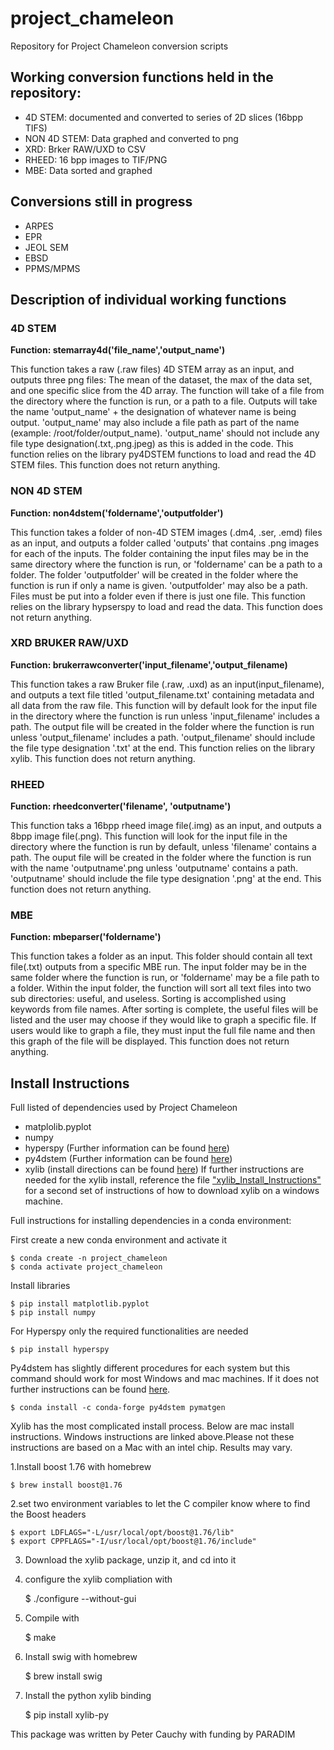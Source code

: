 # project_chameleon
Repository for Project Chameleon conversion scripts

## Working conversion functions held in the repository:
- 4D STEM: documented and converted to series of 2D slices (16bpp TIFS)
- NON 4D STEM: Data graphed and converted to png
- XRD: Brker RAW/UXD to CSV
- RHEED: 16 bpp images to TIF/PNG
- MBE: Data sorted and graphed

## Conversions still in progress
- ARPES
- EPR
- JEOL SEM
- EBSD
- PPMS/MPMS

## Description of individual working functions

### 4D STEM 
**Function: stemarray4d('file_name','output_name')** 

This function takes a raw (.raw files) 4D STEM array as an input, and outputs three png files: The mean of the dataset, the max of the data set, and one specific slice from the 4D array. The function will take of a file from the directory where the function is run, or a path to a file. Outputs will take the name 'output_name' + the designation of whatever name is being output. 'output_name' may also include a file path as part of the name (example: /root/folder/output_name). 'output_name' should not include any file type designation(.txt,.png.jpeg) as this is added in the code. This function relies on the library py4DSTEM functions to load and read the 4D STEM files. This function does not return anything.

### NON 4D STEM
**Function: non4dstem('foldername','outputfolder')**

This function takes a folder of non-4D STEM images (.dm4, .ser, .emd) files as an input, and outputs a folder called 'outputs' that contains .png images for each of the inputs. The folder containing the input files may be in the same directory where the function is run, or 'foldername' can be a path to a folder. The folder 'outputfolder' will be created in the folder where the function is run if only a name is given. 'outputfolder' may also be a path. Files must be put into a folder even if there is just one file. This function relies on the library hypserspy to load and read the data. This function does not return anything. 

### XRD BRUKER RAW/UXD
**Function: brukerrawconverter('input_filename','output_filename)**

This function takes a raw Bruker file (.raw, .uxd) as an input(input_filename), and outputs a text file titled 'output_filename.txt' containing metadata and all data from the raw file. This function will by default look for the input file in the directory where the function is run unless 'input_filename' includes a path. The output file will be created in the folder where the function is run unless 'output_filename' includes a path. 'output_filename' should include the file type designation '.txt' at the end. This function relies on the library xylib. This function does not return anything.

### RHEED
**Function: rheedconverter('filename', 'outputname')**

This function taks a 16bpp rheed image file(.img) as an input, and outputs a 8bpp image file(.png). This function will look for the input file in the directory where the function is run by default, unless 'filename' contains a path. The ouput file will be created in the folder where the function is run with the name 'outputname'.png unless 'outputname' contains a path. 'outputname' should include the file type designation '.png' at the end. This function does not return anything.

### MBE
**Function: mbeparser('foldername')**

This function takes a folder as an input. This folder should contain all text file(.txt) outputs from a specific MBE run. The input folder may be in the same folder where the function is run, or 'foldername' may be a file path to a folder. Within the input folder, the function will sort all text files into two sub directories: useful, and useless. Sorting is accomplished using keywords from file names. After sorting is complete, the useful files will be listed and the user may choose if they would like to graph a specific file. If users would like to graph a file, they must input the full file name and then this graph of the file will be displayed. This function does not return anything. 


## Install Instructions
Full listed of dependencies used by Project Chameleon
- matplolib.pyplot 
- numpy 
- hyperspy (Further information can be found [here](https://hyperspy.org/hyperspy-doc/current/user_guide/install.html))
- py4dstem (Further information can be found [here](https://github.com/py4dstem/py4DSTEM))
- xylib (install directions can be found [here](https://github.com/wojdyr/xylib))
If further instructions are needed for the xylib install, reference the file ["xylib_Install_Instructions"](https://github.com/paradimdata/project_chameleon/blob/main/xylib%20Install%20Instructions.txt) for a second set of instructions of how to download xylib on a windows machine. 

Full instructions for installing dependencies in a conda environment:

First create a new conda environment and activate it
    
    $ conda create -n project_chameleon
    $ conda activate project_chameleon

Install libraries

    $ pip install matplotlib.pyplot
    $ pip install numpy

For Hyperspy only the required functionalities are needed

    $ pip install hyperspy

Py4dstem has slightly different procedures for each system but this command should work for most Windows and mac machines. If it does not further instructions can be found [here](https://py4dstem.readthedocs.io/en/latest/installation.html#id3).

    $ conda install -c conda-forge py4dstem pymatgen
Xylib has the most complicated install process. Below are mac install instructions. Windows instructions are linked above.Please not these instructions are based on a Mac with an intel chip. Results may vary.

1.Install boost 1.76 with homebrew

    $ brew install boost@1.76
2.set two environment variables to let the C compiler know where to find the Boost headers

    $ export LDFLAGS="-L/usr/local/opt/boost@1.76/lib"
    $ export CPPFLAGS="-I/usr/local/opt/boost@1.76/include"
3. Download the xylib package, unzip it, and cd into it
4. configure the xylib compliation with 

    $ ./configure --without-gui
5. Compile with 

    $ make
6. Install swig with homebrew

    $ brew install swig
7. Install the python xylib binding

    $ pip install xylib-py


This package was written by Peter Cauchy with funding by PARADIM
